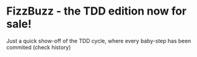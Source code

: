 
# FizzBuzz - the TDD edition now for sale!

Just a quick show-off of the TDD cycle, where every baby-step has been commited (check history)
